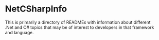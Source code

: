 # NetCSharpInfo
This is primarily a directory of READMEs with information about different .Net and C# topics that may be of interest to developers in that framework and language.
